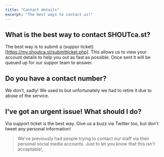 ```yaml
---
title: "Contact details"
excerpt: "The best ways to contact us!"
---
```


## What is the best way to contact SHOUTca.st?

The best way is to submit a (suppor ticket)[https://my.shoutca.st/submitticket.php]. This allows us to view your account details to help you out as fast as possible. Once sent it will be queued up for our suppor team to answer.

## Do you have a contact number?

We don't, sadly! We used to but unfortunately we had to retire it due to abuse of the service.


## I've got an urgent issue! What should I do?

Via support ticket is the best way. Give us a buzz via Twitter too, but don't tweet any personal information! 
> We've previously had people trying to contact our staff via their personal social media accounts. Just to let you know that this isn't acceptable!,

